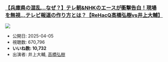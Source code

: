 ### [【兵庫県の混乱…なぜ？】テレ朝&NHKのエースが衝撃告白！現場を無視…テレビ報道の作り方とは？【ReHacQ高橋弘樹vs井上大輔】](https://www.youtube.com/watch?v=KKale4NVwsE)
[![](https://img.youtube.com/vi/KKale4NVwsE/sddefault.jpg)](https://www.youtube.com/watch?v=KKale4NVwsE)
-   公開日: 2025-04-05
-   視聴数: 670,796
-   **いいね数: 10,732**
-   出演者: 井上大輔, [高橋弘樹](/rehacq_fan/people/高橋弘樹 "wikilink")

